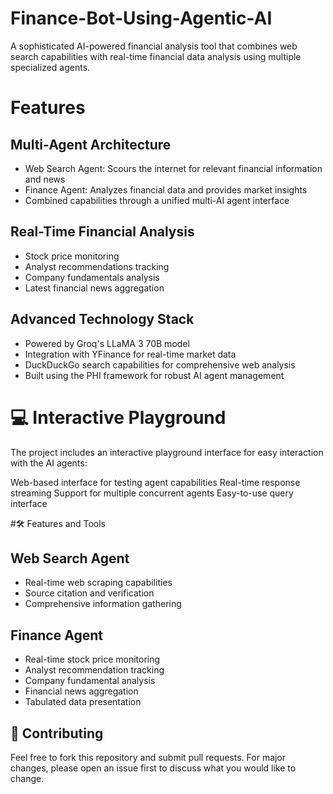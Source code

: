 # Finance-Bot-Using-Agentic-AI
A sophisticated AI-powered financial analysis tool that combines web search capabilities with real-time financial data analysis using multiple specialized agents.

# Features

## Multi-Agent Architecture

- Web Search Agent: Scours the internet for relevant financial information and news
- Finance Agent: Analyzes financial data and provides market insights
- Combined capabilities through a unified multi-AI agent interface   


## Real-Time Financial Analysis

- Stock price monitoring
- Analyst recommendations tracking
- Company fundamentals analysis
- Latest financial news aggregation


## Advanced Technology Stack

- Powered by Groq's LLaMA 3 70B model
- Integration with YFinance for real-time market data
- DuckDuckGo search capabilities for comprehensive web analysis
- Built using the PHI framework for robust AI agent management


# 💻 Interactive Playground
The project includes an interactive playground interface for easy interaction with the AI agents:

Web-based interface for testing agent capabilities
Real-time response streaming
Support for multiple concurrent agents
Easy-to-use query interface

#🛠️ Features and Tools

## Web Search Agent

- Real-time web scraping capabilities
- Source citation and verification
- Comprehensive information gathering

## Finance Agent

- Real-time stock price monitoring
- Analyst recommendation tracking
- Company fundamental analysis
- Financial news aggregation
- Tabulated data presentation

## 🤝 Contributing
Feel free to fork this repository and submit pull requests. For major changes, please open an issue first to discuss what you would like to change.
